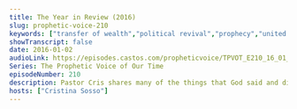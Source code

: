 ```yaml
---
title: The Year in Review (2016)
slug: prophetic-voice-210
keywords: ["transfer of wealth","political revival","prophecy","united states","philippines","prophecy to the church"]
showTranscript: false
date: 2016-01-02
audioLink: https://episodes.castos.com/propheticvoice/TPVOT_E210_16_01_02-03_Year_in_Review.mp3
Series: The Prophetic Voice of Our Time
episodeNumber: 210
description: Pastor Cris shares many of the things that God said and did in 2015, and talks about what God has in store for the year 2016.
hosts: ["Cristina Sosso"]
---
```


